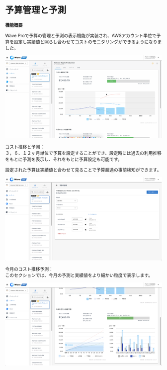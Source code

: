# 予算管理と予測

**機能概要**

Wave Proで予算の管理と予測の表示機能が実装され、AWSアカウント単位で予算を設定し実績値と照らし合わせてコストのモニタリングができるようになりました。

![](../../.gitbook/assets/2021-09-15-18.55.15.gif)

コスト推移と予測：  
３，６、１２ヶ月単位で予算を設定することができ、設定時には過去の利用推移をもとに予測を表示し、それをもとに予算設定も可能です。

設定された予算は実績値と合わせて見ることで予算超過の事前検知ができます。

![](../../.gitbook/assets/sukurnshotto-2021-09-15-185914png.png)

今月のコスト推移予測：  
このセクションでは、今月の予測と実績値をより細かい粒度で表示します。

![](../../.gitbook/assets/sukurnshotto-2021-09-15-192039png.png)







